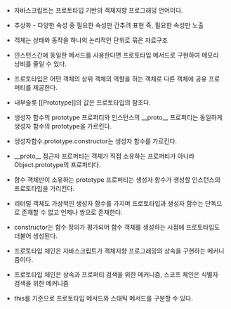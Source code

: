 - 자바스크립트는 프로토타입 기반의 객체지향 프로그래밍 언어이다.

- 추상화 - 다양한 속성 중 필요한 속성만 간추려 표현 즉, 필요한 속성만 노출

- 객체는 상태와 동작을 하나의 논리적인 단위로 묶은 자료구조

- 인스턴스간에 동일한 메서드를 사용한다면 프로토타입 메서드로 구현하여 메모리 낭비를 줄일 수 있다.

- 프로토타입은 어떤 객체의 상위 객체의 역할을 하는 객체로 다른 객체에 공유 프로퍼티를 제공한다.

- 내부슬롯 [[Prototype]]의 값은 프로토타입의 참조다.

- 생성자 함수의 prototype 프로퍼티와 인스턴스의 \_\_proto\_\_ 프로퍼티는 동일하게 생성자 함수의 prototype을 가르킨다.

- 생성자함수.prototype.constructor는 생성자 함수를 가르킨다.

- \_\_proto\_\_ 접근자 프로퍼티는 객체가 직접 소유하는 프로퍼티가 아니라 Object.prototype의 프로퍼티다.

- 함수 객체만이 소유하는 prototype 프로퍼티는 생성자 함수가 생성할 인스턴스의 프로토타입을 가리킨다.

- 리터럴 객체도 가상적인 생성자 함수를 가지며 프로토타입과 생성자 함수는 단독으로 존재할 수 없고 언제나 쌍으로 존재한다.

- constructor는 함수 정의가 평가되어 함수 객체를 생성하는 시점에 프로토타입도 더불어 생성된다.

- 프로토타입 체인은 자바스크립트가 객체지향 프로그래밍의 상속을 구현하는 메커니즘이다.

- 프로토타입 체인은 상속과 프로퍼티 검색을 위한 메커니즘, 스코프 체인은 식별자 검색을 위한 메커니즘

- this를 기준으로 프로토타입 메서드와 스태틱 메서드를 구분할 수 있다.
